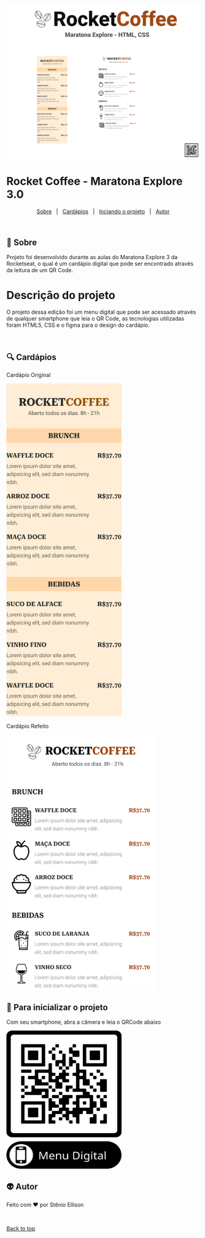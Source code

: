 <div align="center" id="top">
  <img src="./css/assets/HEADER.png" alt="RocketCoffee" />
</div>
<h1 align="start">Rocket Coffee - Maratona Explore 3.0</h1>
<p align="center">
  <a href="#apple-sobre">Sobre</a> &#xa0; | &#xa0;
  <a href="#-cardápios">Cardápios</a> &#xa0; | &#xa0;
  <a href="#checkered_flag-para-inicializar-o-projeto">Inciando o projeto</a> &#xa0; | &#xa0;
  <a href="#-autor">Autor</a>
</p>
<br>

## :apple: Sobre ##

Projeto foi desenvolvido durante as aulas do Maratona Explore 3 da Rocketseat, o qual é um cardápio digital que pode ser encontrado através da leitura de um QR Code.

# Descrição do projeto

 O projeto dessa edição foi um menu digital que pode ser acessado através de qualquer smartphone que leia o QR Code, as tecnologias utilizadas foram HTML5, CSS e o figma para o design do cardápio.

<br>

## 🔍 Cardápios ##

<p>Cardápio Original</p>
<img src="./css/assets/original.png" alt="original"  width="300" height="867" />  
<p>Cardápio Refeito</p>
<img src="./css/assets/refeita.png" alt="refeito" width="390" height="665" />  


## :checkered_flag: Para inicializar o projeto ##
<p>Com seu smartphone, abra a câmera e leia o QRCode abaixo</p>
<img src="./css/assets/menu.png" alt="menu" width="300" height="360"/>  


## 👽 Autor ##

Feito com :heart: por Stênio Ellison

&#xa0;

<a href="#top">Back to top</a>


